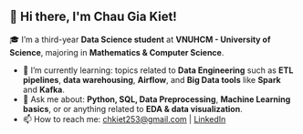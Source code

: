 ## 👋 Hi there, I'm Chau Gia Kiet!

🎓 I’m a third-year **Data Science student** at **VNUHCM - University of Science**, majoring in **Mathematics & Computer Science**.

- 🌱 I’m currently learning: topics related to **Data Engineering** such as **ETL pipelines**, **data warehousing**, **Airflow**, and **Big Data tools** like **Spark** and **Kafka**.
- 💬 Ask me about: **Python, SQL, Data Preprocessing**, **Machine Learning basics**, or or anything related to **EDA & data visualization**.
- 📫 How to reach me: [chkiet253@gmail.com](mailto:chkiet253@gmail.com) | [LinkedIn](https://www.linkedin.com/in/kiet-chau-8b889931a/)


<!--
**lawrence253/lawrence253** is a ✨ _special_ ✨ repository because its `README.md` (this file) appears on your GitHub profile.

Here are some ideas to get you started:

- 🔭 I’m currently working on ...
- 🌱 I’m currently learning ...
- 👯 I’m looking to collaborate on ...
- 🤔 I’m looking for help with ...
- 💬 Ask me about ...
- 📫 How to reach me: ...
- 😄 Pronouns: ...
- ⚡ Fun fact: ...
-->
